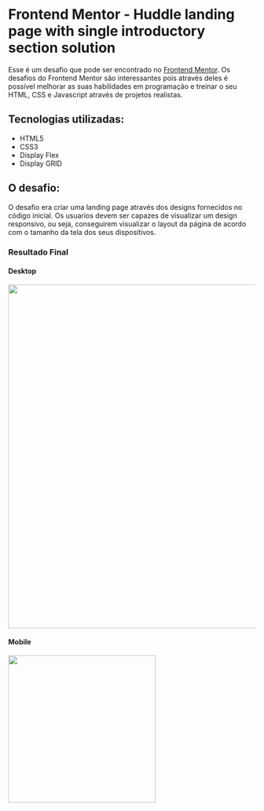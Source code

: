 # Frontend Mentor - Huddle landing page with single introductory section solution

Esse é um desafio que pode ser encontrado no [Frontend Mentor](https://www.frontendmentor.io). Os desafios do Frontend Mentor são interessantes pois através deles é possível melhorar as suas habilidades em programação e treinar o seu HTML, CSS e Javascript através de projetos realistas.

## Tecnologias utilizadas:
<uL>
<li>HTML5</li>
<li>CSS3</li>
<li>Display Flex</li>
<li>Display GRID</li>
</ul>

## O desafio:

O desafio era criar uma landing page através dos designs fornecidos no código inicial. 
Os usuarios devem ser capazes de visualizar um design responsivo, ou seja, conseguirem visualizar o layout da página de acordo com o tamanho da tela dos seus dispositivos. 

### Resultado Final

#### Desktop

<img src="https://github.com/AndreiaOliveira7/huddle-landingPage/blob/master/images/Captura%20de%20tela%20de%202023-03-12%2019-54-47.png?raw=true" style="width: 700px"/>

#### Mobile

<img src="https://github.com/AndreiaOliveira7/huddle-landingPage/blob/master/images/Captura%20de%20tela%20de%202023-03-12%2019-54-40.png?raw=true" style="width: 300px"/>

